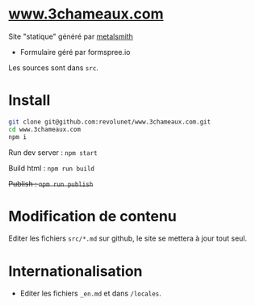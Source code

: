 # www.3chameaux.com

Site "statique" généré par [metalsmith](http://metalsmith.io)

 - Formulaire géré par formspree.io

Les sources sont dans `src`.

# Install

```sh
git clone git@github.com:revolunet/www.3chameaux.com.git
cd www.3chameaux.com
npm i
```

Run dev server : `npm start`

Build html : `npm run build`

~~Publish : `npm run publish`~~

# Modification de contenu

Editer les fichiers `src/*.md` sur github, le site se mettera à jour tout seul.


# Internationalisation

 - Editer les fichiers `_en.md` et dans `/locales`.